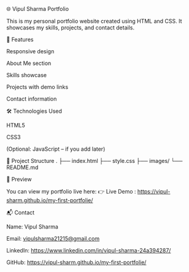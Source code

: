 🌐 Vipul Sharma Portfolio

This is my personal portfolio website created using HTML and CSS.
It showcases my skills, projects, and contact details.

🚀 Features

Responsive design

About Me section

Skills showcase

Projects with demo links

Contact information

🛠️ Technologies Used

HTML5

CSS3

(Optional: JavaScript – if you add later)

📂 Project Structure
.
├── index.html
├── style.css
├── images/
└── README.md

📸 Preview

You can view my portfolio live here:
👉 Live Demo : https://vipul-sharm.github.io/my-first-portfolie/

📬 Contact

Name: Vipul Sharma

Email: vipulsharma21215@gmail.com

LinkedIn: https://www.linkedin.com/in/vipul-sharma-24a394287/

GitHub: https://vipul-sharm.github.io/my-first-portfolie/
